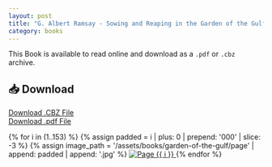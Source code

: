```yaml
---
layout: post
title: "G. Albert Ramsay - Sowing and Reaping in the Garden of the Gulf"
category: books
---
```


This Book is available to read online and download as a `.pdf` or `.cbz` archive.

## 📥 Download

<a href="{{ '/assets/books/G-Albert-Ramsay-Sowing-and-Reaping-in-the-Garden-of-the-Gulf.cbz' | relative_url }}" download class="button">Download .CBZ File</a><br>
<a href="{{ '/assets/books/G-Albert-Ramsay-Sowing-and-Reaping-in-the-Garden-of-the-Gulf.pdf' | relative_url }}" download class="button">Download .pdf File</a>


<div class="book-pages">
  {% for i in (1..153) %}
    {% assign padded = i | plus: 0 | prepend: '000' | slice: -3 %}
    {% assign image_path = '/assets/books/garden-of-the-gulf/page' | append: padded | append: '.jpg' %}
    <a href="{{ image_path | relative_url }}" data-lightbox="book" data-title="Page {{ i }}">
      <img src="{{ image_path | relative_url }}" alt="Page {{ i }}" loading="lazy" />
    </a>
  {% endfor %}
</div>

